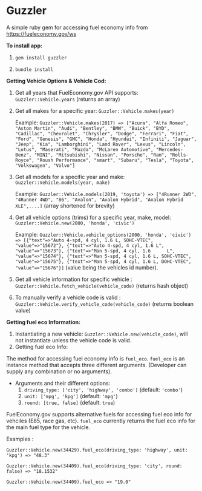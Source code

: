 # Guzzler

A simple ruby gem for accessing fuel economy info from https://fueleconomy.gov/ws

**To install app:**

1. `gem install guzzler`

2. `bundle install`

**Getting Vehicle Options & Vehicle Cod:**

1. Get all years that FuelEconomy.gov API supports:
  `Guzzler::Vehicle.years` (returns an array)
  
2. Get all makes for a specific year:
  `Guzzler::Vehicle.makes(year)`
   
   Example: 
   `Guzzler::Vehicle.makes(2017)
=> ["Acura", "Alfa Romeo", "Aston Martin", "Audi", "Bentley", "BMW", "Buick", "BYD", "Cadillac", "Chevrolet", "Chrysler", "Dodge", "Ferrari", "Fiat", "Ford", "Genesis", "GMC", "Honda", "Hyundai", "Infiniti", "Jaguar", "Jeep", "Kia", "Lamborghini", "Land Rover", "Lexus", "Lincoln", "Lotus", "Maserati", "Mazda", "McLaren Automotive", "Mercedes-Benz", "MINI", "Mitsubishi", "Nissan", "Porsche", "Ram", "Rolls-Royce", "Roush Performance", "smart", "Subaru", "Tesla", "Toyota", "Volkswagen", "Volvo"]`
3. Get all models for a specific year and make: 
  `Guzzler::Vehicle.models(year, make)`
  
    Example: 
    `Guzzler::Vehicle.models(2019, 'toyota') => ["4Runner 2WD", "4Runner 4WD", "86", "Avalon", "Avalon Hybrid", "Avalon Hybrid XLE",....]` (array shortened for         brevity)
  
4. Get all vehicle options (trims) for a specific year, make, model: `Guzzler::Vehicle.new(2000, 'honda', 'civic')`

     Example:
    `Guzzler::Vehicle.vehicle_options(2000, 'honda', 'civic')
     => [{"text"=>"Auto 4-spd, 4 cyl, 1.6 L, SOHC-VTEC", "value"=>"15672"}, {"text"=>"Auto 4-spd, 4 cyl, 1.6 L", "value"=>"15673"}, {"text"=>"Man 5-spd, 4 cyl, 1.6      L", "value"=>"15674"}, {"text"=>"Man 5-spd, 4 cyl, 1.6 L, SOHC-VTEC", "value"=>"15675"}, {"text"=>"Man 5-spd, 4 cyl, 1.6 L, DOHC-VTEC", "value"=>"15676"}]` (value being the vehicles id number).
     
5. Get all vehicle information for specific vehicle : `Guzzler::Vehicle.fetch_vehicle(vehicle_code)` (returns hash object)

6. To manually verify a vehicle code is valid : `Guzzler::Vehicle.verify_vehicle_code(vehicle_code)` (returns boolean value)

**Getting fuel eco Information:**

1. Instantiating a new vehicle:
`Guzzler::Vehicle.new(vehicle_code)`, will not instantiate unless the vehicle code is valid.
2. Getting fuel eco Info:

The method for accessing fuel economy info is `fuel_eco`. `fuel_eco` is an instance method that accepts three different arguments. (Developer can supply any combination or no arguments). 

  - Arguments and their different options:
    1. `driving_type: ['city', 'highway', 'combo']` (default: `'combo'`)
    2. `unit: ['mpg', 'kpg']` (default: `'mpg'`)
    3. `round: [true, false]` (default: `true`)

FuelEconomy.gov supports alternative fuels for accessing fuel eco info for vehciles (E85, race gas, etc). `fuel_eco` currently returns the fuel eco info for the main fuel type for the vehicle. 

Examples :

`Guzzler::Vehicle.new(34429).fuel_eco(driving_type: 'highway', unit: 'kpg') => "48.3"`

`Guzzler::Vehicle.new(34409).fuel_eco(driving_type: 'city', round: false) => "18.1532"`

`Guzzler::Vehicle.new(34409).fuel_eco => "19.0"`
   
